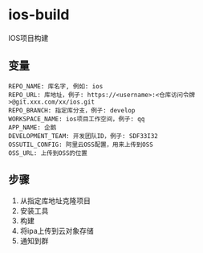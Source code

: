 # ios-build
IOS项目构建

## 变量

```
REPO_NAME: 库名字, 例如: ios
REPO_URL: 库地址，例子: https://<username>:<仓库访问令牌>@git.xxx.com/xx/ios.git
REPO_BRANCH: 指定库分支，例子: develop
WORKSPACE_NAME: ios项目工作空间，例子: qq
APP_NAME: 企鹅
DEVELOPMENT_TEAM: 开发团队ID，例子: SDF33I32
OSSUTIL_CONFIG: 阿里云OSS配置，用来上传到OSS
OSS_URL: 上传到OSS的位置
```

## 步骤

1. 从指定库地址克隆项目
2. 安装工具
3. 构建
4. 将ipa上传到云对象存储
5. 通知到群
